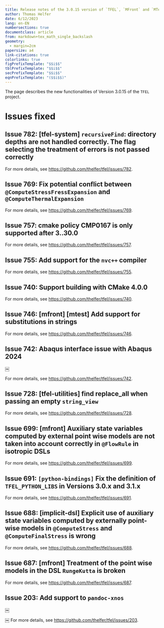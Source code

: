 ```yaml
---
title: Release notes of the 3.0.15 version of `TFEL`, `MFront` and `MTest`
author: Thomas Helfer
date: 6/12/2023
lang: en-EN
numbersections: true
documentclass: article
from: markdown+tex_math_single_backslash
geometry:
  - margin=2cm
papersize: a4
link-citations: true
colorlinks: true
figPrefixTemplate: "$$i$$"
tblPrefixTemplate: "$$i$$"
secPrefixTemplate: "$$i$$"
eqnPrefixTemplate: "($$i$$)"
---
```


The page describes the new functionalities of Version 3.0.15 of the
`TFEL` project.

# Issues fixed

## Issue 782: [tfel-system] `recursiveFind`: directory depths are not handled correctly. The flag selecting the treatment of errors is not passed correctly

For more details, see <https://github.com/thelfer/tfel/issues/782>.

## Issue 769: Fix potential conflict between `@ComputeStressFressExpansion` and `@ComputeThermalExpansion`

For more details, see <https://github.com/thelfer/tfel/issues/769>.

## Issue 757: cmake policy CMP0167 is only supported after 3..30.0

For more details, see <https://github.com/thelfer/tfel/issues/757>.

## Issue 755: Add support for the `nvc++` compiler

For more details, see <https://github.com/thelfer/tfel/issues/755>.

## Issue 740: Support building with CMake 4.0.0

For more details, see <https://github.com/thelfer/tfel/issues/740>.

## Issue 746: [mfront] [mtest] Add support for substitutions in strings

For more details, see <https://github.com/thelfer/tfel/issues/746>.

## Issue 742: Abaqus interface issue with Abaqus 2024
￼

For more details, see <https://github.com/thelfer/tfel/issues/742>.

## Issue 728: [tfel-utilities] find replace_all when passing an empty `string_view`

For more details, see <https://github.com/thelfer/tfel/issues/728>.

## Issue 699: [mfront] Auxiliary state variables computed by external point wise models are not taken into account correctly in `@FlowRule` in isotropic DSLs

For more details, see <https://github.com/thelfer/tfel/issues/699>.

## Issue 691: `[python-bindings]` Fix the definition of `TFEL_PYTHON_LIBS` in Versions 3.0.x and 3.1.x

For more details, see <https://github.com/thelfer/tfel/issues/691>.

## Issue 688: [implicit-dsl] Explicit use of auxiliary state variables computed by externally point-wise models in `@ComputeStress` and `@ComputeFinalStress` is wrong

For more details, see <https://github.com/thelfer/tfel/issues/688>.

## Issue 687: [mfront] Treatment of the point wise models in the DSL `RungeKutta` is broken

For more details, see <https://github.com/thelfer/tfel/issues/687>.

## Issue 203: Add support to `pandoc-xnos`
￼

￼
For more details, see <https://github.com/thelfer/tfel/issues/203>.